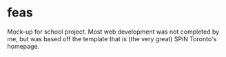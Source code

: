 # feas
Mock-up for school project. Most web development was not completed by me, but was based off the template that is (the very great) SPiN Toronto's homepage.
